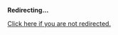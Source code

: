 <!DOCTYPE html>
<html>
<head>
<title>Redirecting...</title>
<link rel="canonical" href="https://blog.jle.im/entry/auto-building-a-declarative-chatbot-with-implicit-serialization.html.md"/>
<meta http-equiv="content-type" content="text/html; charset=utf-8" />
<script>
(function(i,s,o,g,r,a,m){i['GoogleAnalyticsObject']=r;i[r]=i[r]||function(){
(i[r].q=i[r].q||[]).push(arguments)},i[r].l=1*new Date();a=s.createElement(o),
m=s.getElementsByTagName(o)[0];a.async=1;a.src=g;m.parentNode.insertBefore(a,m)
})(window,document,'script','//www.google-analytics.com/analytics.js','ga');
ga('create', { trackingId: 'UA-443711-8', cookieDomain: 'jle.im', redirect: 'https://blog.jle.im/entry/auto-building-a-declarative-chatbot-with-implicit-serialization.html.md'});
ga('send', { hitType: 'pageview', hitCallback: function() { document.location.href = 'https://blog.jle.im/entry/auto-building-a-declarative-chatbot-with-implicit-serialization.html.md'; } });
</script>
</head>
<body>
  <p><strong>Redirecting...</strong></p>
  <p><a href='https://blog.jle.im/entry/auto-building-a-declarative-chatbot-with-implicit-serialization.html.md'>Click here if you are not redirected.</a></p>
  <script>
    setTimeout(function() { document.location.href = 'https://blog.jle.im/entry/auto-building-a-declarative-chatbot-with-implicit-serialization.html.md'; }, 1000);
  </script>
</body>
</html>
